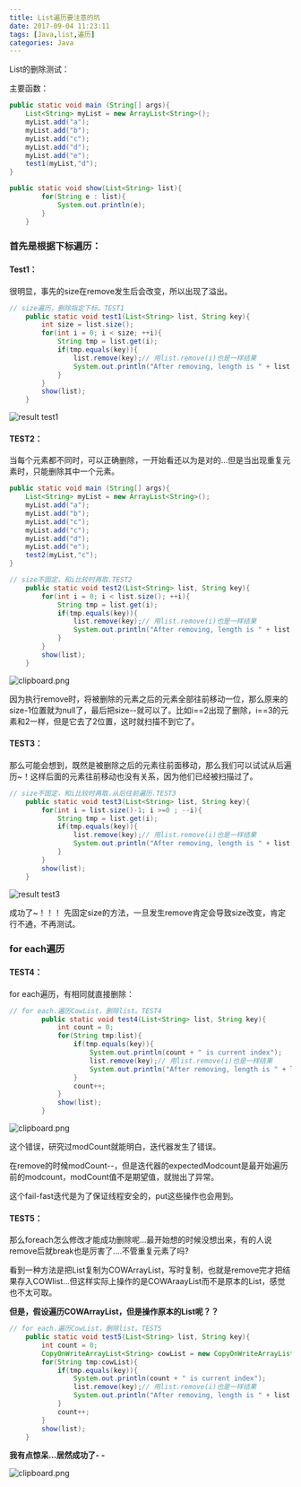 ```yaml
---
title: List遍历要注意的坑
date: 2017-09-04 11:23:11
tags: [Java,list,遍历]
categories: Java
---
```

List的删除测试：

主要函数：

```java
public static void main (String[] args){
	List<String> myList = new ArrayList<String>();
	myList.add("a");
	myList.add("b");
	myList.add("c");
	myList.add("d");
	myList.add("e");
	test1(myList,"d");
}
```

```java
public static void show(List<String> list){
		for(String e : list){
			System.out.println(e);
		}
	}
```

### **首先是根据下标遍历：**

#### Test1：

很明显，事先的size在remove发生后会改变，所以出现了溢出。

```java
// size遍历，删除指定下标。TEST1
	public static void test1(List<String> list, String key){
		int size = list.size();
		for(int i = 0; i < size; ++i){
			String tmp = list.get(i);
			if(tmp.equals(key)){
				list.remove(key);// 用list.remove(i)也是一样结果
				System.out.println("After removing, length is " + list.size());
			}
		}
		show(list);
	}
```

![result test1](http://ovwunej09.bkt.clouddn.com/listR01.png)

#### TEST2：

当每个元素都不同时，可以正确删除，一开始看还以为是对的...但是当出现重复元素时，只能删除其中一个元素。


```java
public static void main (String[] args){
	List<String> myList = new ArrayList<String>();
	myList.add("a");
	myList.add("b");
	myList.add("c");
	myList.add("c");
	myList.add("d");
	myList.add("e");
	test2(myList,"c");
}
```
```java
// size不固定，和i比较时再取.TEST2
	public static void test2(List<String> list, String key){
		for(int i = 0; i < list.size(); ++i){
			String tmp = list.get(i);
			if(tmp.equals(key)){
				list.remove(key);// 用list.remove(i)也是一样结果
				System.out.println("After removing, length is " + list.size());
			}
		}
		show(list);
	}
```
![clipboard.png](http://ovwunej09.bkt.clouddn.com/listR03.png)


因为执行remove时，将被删除的元素之后的元素全部往前移动一位，那么原来的size-1位置就为null了，最后把size--就可以了。比如i==2出现了删除，i==3的元素和2一样，但是它去了2位置，这时就扫描不到它了。

#### TEST3：

那么可能会想到，既然是被删除之后的元素往前面移动，那么我们可以试试从后遍历\~！这样后面的元素往前移动也没有关系，因为他们已经被扫描过了。

```java
// size不固定，和i比较时再取.从后往前遍历.TEST3
	public static void test3(List<String> list, String key){
		for(int i = list.size()-1; i >=0 ; --i){
			String tmp = list.get(i);
			if(tmp.equals(key)){
				list.remove(key);// 用list.remove(i)也是一样结果
				System.out.println("After removing, length is " + list.size());
			}
		}
		show(list);
	}
```

![result test3](http://ovwunej09.bkt.clouddn.com/listR04.png)

成功了\~！！！
先固定size的方法，一旦发生remove肯定会导致size改变，肯定行不通，不再测试。

### **for each遍历**

#### TEST4：

for each遍历，有相同就直接删除：

```java
// for each.遍历CowList，删除list。TEST4
		public static void test4(List<String> list, String key){
			int count = 0;
			for(String tmp:list){
				if(tmp.equals(key)){
					System.out.println(count + " is current index");
					list.remove(key);// 用list.remove(i)也是一样结果
					System.out.println("After removing, length is " + list.size());
				}
				count++;
			}
			show(list);
		}
```

![clipboard.png](http://ovwunej09.bkt.clouddn.com/listR05.png)

这个错误，研究过modCount就能明白，迭代器发生了错误。

在remove的时候modCount--，但是迭代器的expectedModcount是最开始遍历前的modcount，modCount值不是期望值，就抛出了异常。

这个fail-fast迭代是为了保证线程安全的，put这些操作也会用到。

#### TEST5：

那么foreach怎么修改才能成功删除呢...最开始想的时候没想出来，有的人说remove后就break也是厉害了....不管重复元素了吗?


看到一种方法是把List复制为COWArrayList，写时复制，也就是remove完才把结果存入COWlist...但这样实际上操作的是COWAraayList而不是原本的List，感觉也不太可取。

**但是，假设遍历COWArrayList，但是操作原本的List呢？？**

```java
// for each.遍历CowList，删除list。TEST5
	public static void test5(List<String> list, String key){
		int count = 0;
		CopyOnWriteArrayList<String> cowList = new CopyOnWriteArrayList<String>(list);
		for(String tmp:cowList){
			if(tmp.equals(key)){
				System.out.println(count + " is current index");
				list.remove(key);// 用list.remove(i)也是一样结果
				System.out.println("After removing, length is " + list.size());
			}
			count++;
		}
		show(list);
	}
```

**我有点惊呆...居然成功了- -**

![clipboard.png](http://ovwunej09.bkt.clouddn.com/listR06.png)
